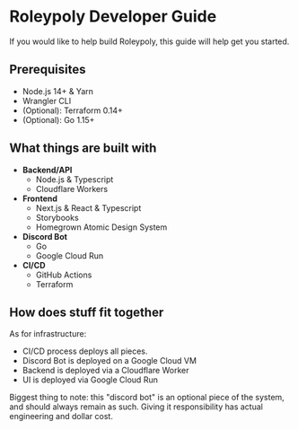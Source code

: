 # Roleypoly Developer Guide

If you would like to help build Roleypoly, this guide will help get you started.

## Prerequisites

- Node.js 14+ & Yarn
- Wrangler CLI
- (Optional): Terraform 0.14+
- (Optional): Go 1.15+

## What things are built with

- **Backend/API**
  - Node.js & Typescript
  - Cloudflare Workers
- **Frontend**
  - Next.js & React & Typescript
  - Storybooks
  - Homegrown Atomic Design System
- **Discord Bot**
  - Go
  - Google Cloud Run
- **CI/CD**
  - GitHub Actions
  - Terraform

## How does stuff fit together

As for infrastructure:

- CI/CD process deploys all pieces.
- Discord Bot is deployed on a Google Cloud VM
- Backend is deployed via a Cloudflare Worker
- UI is deployed via Google Cloud Run

Biggest thing to note: this "discord bot" is an optional piece of the system, and should always remain as such. Giving it responsibility has actual engineering and dollar cost.
